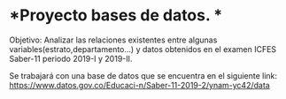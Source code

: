 # *Proyecto bases de datos. * 

Objetivo: Analizar las relaciones existentes entre algunas variables(estrato,departamento...) y datos obtenidos en el examen ICFES Saber-11 periodo 2019-I y 2019-II.

Se trabajará con una base de datos que se encuentra en el siguiente link: https://www.datos.gov.co/Educaci-n/Saber-11-2019-2/ynam-yc42/data



